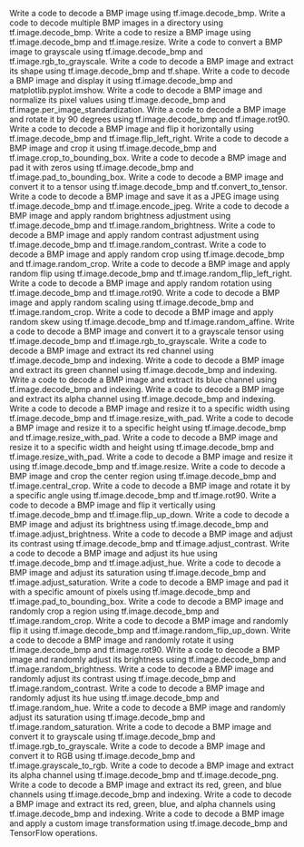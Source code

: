 Write a code to decode a BMP image using tf.image.decode_bmp.
Write a code to decode multiple BMP images in a directory using tf.image.decode_bmp.
Write a code to resize a BMP image using tf.image.decode_bmp and tf.image.resize.
Write a code to convert a BMP image to grayscale using tf.image.decode_bmp and tf.image.rgb_to_grayscale.
Write a code to decode a BMP image and extract its shape using tf.image.decode_bmp and tf.shape.
Write a code to decode a BMP image and display it using tf.image.decode_bmp and matplotlib.pyplot.imshow.
Write a code to decode a BMP image and normalize its pixel values using tf.image.decode_bmp and tf.image.per_image_standardization.
Write a code to decode a BMP image and rotate it by 90 degrees using tf.image.decode_bmp and tf.image.rot90.
Write a code to decode a BMP image and flip it horizontally using tf.image.decode_bmp and tf.image.flip_left_right.
Write a code to decode a BMP image and crop it using tf.image.decode_bmp and tf.image.crop_to_bounding_box.
Write a code to decode a BMP image and pad it with zeros using tf.image.decode_bmp and tf.image.pad_to_bounding_box.
Write a code to decode a BMP image and convert it to a tensor using tf.image.decode_bmp and tf.convert_to_tensor.
Write a code to decode a BMP image and save it as a JPEG image using tf.image.decode_bmp and tf.image.encode_jpeg.
Write a code to decode a BMP image and apply random brightness adjustment using tf.image.decode_bmp and tf.image.random_brightness.
Write a code to decode a BMP image and apply random contrast adjustment using tf.image.decode_bmp and tf.image.random_contrast.
Write a code to decode a BMP image and apply random crop using tf.image.decode_bmp and tf.image.random_crop.
Write a code to decode a BMP image and apply random flip using tf.image.decode_bmp and tf.image.random_flip_left_right.
Write a code to decode a BMP image and apply random rotation using tf.image.decode_bmp and tf.image.rot90.
Write a code to decode a BMP image and apply random scaling using tf.image.decode_bmp and tf.image.random_crop.
Write a code to decode a BMP image and apply random skew using tf.image.decode_bmp and tf.image.random_affine.
Write a code to decode a BMP image and convert it to a grayscale tensor using tf.image.decode_bmp and tf.image.rgb_to_grayscale.
Write a code to decode a BMP image and extract its red channel using tf.image.decode_bmp and indexing.
Write a code to decode a BMP image and extract its green channel using tf.image.decode_bmp and indexing.
Write a code to decode a BMP image and extract its blue channel using tf.image.decode_bmp and indexing.
Write a code to decode a BMP image and extract its alpha channel using tf.image.decode_bmp and indexing.
Write a code to decode a BMP image and resize it to a specific width using tf.image.decode_bmp and tf.image.resize_with_pad.
Write a code to decode a BMP image and resize it to a specific height using tf.image.decode_bmp and tf.image.resize_with_pad.
Write a code to decode a BMP image and resize it to a specific width and height using tf.image.decode_bmp and tf.image.resize_with_pad.
Write a code to decode a BMP image and resize it using tf.image.decode_bmp and tf.image.resize.
Write a code to decode a BMP image and crop the center region using tf.image.decode_bmp and tf.image.central_crop.
Write a code to decode a BMP image and rotate it by a specific angle using tf.image.decode_bmp and tf.image.rot90.
Write a code to decode a BMP image and flip it vertically using tf.image.decode_bmp and tf.image.flip_up_down.
Write a code to decode a BMP image and adjust its brightness using tf.image.decode_bmp and tf.image.adjust_brightness.
Write a code to decode a BMP image and adjust its contrast using tf.image.decode_bmp and tf.image.adjust_contrast.
Write a code to decode a BMP image and adjust its hue using tf.image.decode_bmp and tf.image.adjust_hue.
Write a code to decode a BMP image and adjust its saturation using tf.image.decode_bmp and tf.image.adjust_saturation.
Write a code to decode a BMP image and pad it with a specific amount of pixels using tf.image.decode_bmp and tf.image.pad_to_bounding_box.
Write a code to decode a BMP image and randomly crop a region using tf.image.decode_bmp and tf.image.random_crop.
Write a code to decode a BMP image and randomly flip it using tf.image.decode_bmp and tf.image.random_flip_up_down.
Write a code to decode a BMP image and randomly rotate it using tf.image.decode_bmp and tf.image.rot90.
Write a code to decode a BMP image and randomly adjust its brightness using tf.image.decode_bmp and tf.image.random_brightness.
Write a code to decode a BMP image and randomly adjust its contrast using tf.image.decode_bmp and tf.image.random_contrast.
Write a code to decode a BMP image and randomly adjust its hue using tf.image.decode_bmp and tf.image.random_hue.
Write a code to decode a BMP image and randomly adjust its saturation using tf.image.decode_bmp and tf.image.random_saturation.
Write a code to decode a BMP image and convert it to grayscale using tf.image.decode_bmp and tf.image.rgb_to_grayscale.
Write a code to decode a BMP image and convert it to RGB using tf.image.decode_bmp and tf.image.grayscale_to_rgb.
Write a code to decode a BMP image and extract its alpha channel using tf.image.decode_bmp and tf.image.decode_png.
Write a code to decode a BMP image and extract its red, green, and blue channels using tf.image.decode_bmp and indexing.
Write a code to decode a BMP image and extract its red, green, blue, and alpha channels using tf.image.decode_bmp and indexing.
Write a code to decode a BMP image and apply a custom image transformation using tf.image.decode_bmp and TensorFlow operations.